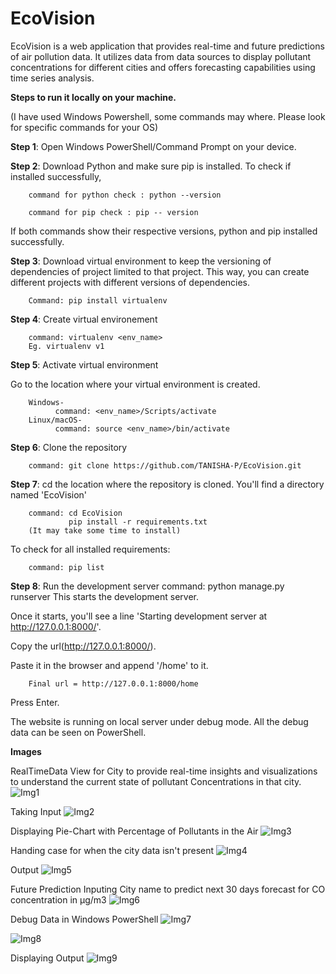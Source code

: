 # EcoVision
EcoVision is a web application that provides real-time and future predictions of air pollution data. It utilizes data from data sources to display pollutant concentrations for different cities and offers forecasting capabilities using time series analysis.

**Steps to run it locally on your machine.**

(I have used Windows Powershell, some commands may where. Please look for specific commands for your OS)

**Step 1**: Open Windows PowerShell/Command Prompt on your device.

**Step 2**: Download Python and make sure pip is installed.
        To check if installed successfully,
        
        command for python check : python --version
        
        command for pip check : pip -- version

If both commands show their respective versions, python and pip installed successfully.

**Step 3**: Download virtual environment to keep the versioning of dependencies of project limited to that project. This way, you can create different projects with different versions of dependencies.

        Command: pip install virtualenv
        
**Step 4**: Create virtual environement

        command: virtualenv <env_name>
        Eg. virtualenv v1
        
**Step 5**: Activate virtual environment

Go to the location where your virtual environment is created.

        Windows-
              command: <env_name>/Scripts/activate
        Linux/macOS-
              command: source <env_name>/bin/activate
              
**Step 6**: Clone the repository
        
        command: git clone https://github.com/TANISHA-P/EcoVision.git
        
**Step 7**: cd the location where the repository is cloned. You'll find a directory named 'EcoVision'

        command: cd EcoVision
                 pip install -r requirements.txt
        (It may take some time to install)
        
To check for all installed requirements:

        command: pip list
**Step 8**: Run the development server
        command: python manage.py runserver
This starts the development server. 

Once it starts, you'll see a line 'Starting development server at http://127.0.0.1:8000/'. 

Copy the url(http://127.0.0.1:8000/). 

Paste it in the browser and append '/home' to it.

        Final url = http://127.0.0.1:8000/home
    
Press Enter. 

The website is running on local server under debug mode. All the debug data can be seen on PowerShell.


**Images**

RealTimeData View for City to provide real-time insights and visualizations to understand the current state of pollutant Concentrations in that city.
![Img1]('https://drive.google.com/file/d/1WesHgU-jwTNwGfU2lNKMAmQHIWUEDq-Y/view?usp=sharing')

Taking Input
![Img2](https://drive.google.com/file/d/1zfSjC6QSvt0fg6IeE3KLooS-wXjU90Qg/view?usp=sharing)

Displaying Pie-Chart with Percentage of Pollutants in the Air
![Img3](https://drive.google.com/file/d/12oEaGLEGlwct8ZW3QxthvBeaHkP7rrL_/view?usp=sharing)

Handing case for when the city data isn't present
![Img4](https://drive.google.com/file/d/1Nd3B1jRwdemMKd1h2tV_14f3J0WpBYDe/view?usp=sharing)

Output
![Img5](https://drive.google.com/file/d/1_G7LKFyIHPalTaiOQ5dUdrhEYyg5qI3i/view?usp=sharing)

Future Prediction Inputing City name to predict next 30 days forecast for CO concentration in μg/m3
![Img6](https://drive.google.com/file/d/1PaWVE45QhDJ9LknuqeebLg9qNUDPsL1H/view?usp=sharing)

Debug Data in Windows PowerShell
![Img7](https://drive.google.com/file/d/1KdU7CkKRW1vwcEb8nYp2SUSXODqs6cg2/view?usp=sharing)

![Img8](https://drive.google.com/file/d/1FM8GhUBNWXBPh0sQPnjQ0ErQvLqCCw0y/view?usp=sharing)

Displaying Output
![Img9](https://drive.google.com/file/d/1hIYYFx_BFTynwh-Yg3nYcQ9nXV0Trhmw/view?usp=sharing)
